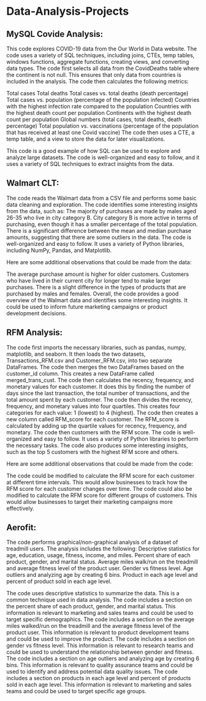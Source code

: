 # Data-Analysis-Projects
## MySQL Covide Analysis:

This code explores COVID-19 data from the Our World in Data website.
The code uses a variety of SQL techniques, including joins, CTEs, temp tables, windows functions, aggregate functions, creating views, and converting data types.
The code first selects all data from the CovidDeaths table where the continent is not null. This ensures that only data from countries is included in the analysis. The code then calculates the following metrics:

Total cases
Total deaths
Total cases vs. total deaths (death percentage)
Total cases vs. population (percentage of the population infected)
Countries with the highest infection rate compared to the population
Countries with the highest death count per population
Continents with the highest death count per population
Global numbers (total cases, total deaths, death percentage)
Total population vs. vaccinations (percentage of the population that has received at least one Covid vaccine)
The code then uses a CTE, a temp table, and a view to store the data for later visualizations.

This code is a good example of how SQL can be used to explore and analyze large datasets. The code is well-organized and easy to follow, and it uses a variety of SQL techniques to extract insights from the data.

## Walmart CLT:
The code reads the Walmart data from a CSV file and performs some basic data cleaning and exploration.
The code identifies some interesting insights from the data, such as:
The majority of purchases are made by males aged 26-35 who live in city category B.
City category B is more active in terms of purchasing, even though it has a smaller percentage of the total population.
There is a significant difference between the mean and median purchase amounts, suggesting that there are some outliers in the data.
The code is well-organized and easy to follow. It uses a variety of Python libraries, including NumPy, Pandas, and Matplotlib.

Here are some additional observations that could be made from the data:

The average purchase amount is higher for older customers.
Customers who have lived in their current city for longer tend to make larger purchases.
There is a slight difference in the types of products that are purchased by males and females.
Overall, the code provides a good overview of the Walmart data and identifies some interesting insights. It could be used to inform future marketing campaigns or product development decisions.

## RFM Analysis:
The code first imports the necessary libraries, such as pandas, numpy, matplotlib, and seaborn. It then loads the two datasets, Transactions_RFM.csv and Customer_RFM.csv, into two separate DataFrames.
The code then merges the two DataFrames based on the customer_id column. This creates a new DataFrame called merged_trans_cust.
The code then calculates the recency, frequency, and monetary values for each customer. It does this by finding the number of days since the last transaction, the total number of transactions, and the total amount spent by each customer.
The code then divides the recency, frequency, and monetary values into four quartiles. This creates four categories for each value: 1 (lowest) to 4 (highest).
The code then creates a new column called RFM_score for each customer. The RFM_score is calculated by adding up the quartile values for recency, frequency, and monetary.
The code then customers with the RFM score.
The code is well-organized and easy to follow. It uses a variety of Python libraries to perform the necessary tasks. The code also produces some interesting insights, such as the top 5 customers with the highest RFM score and others.

Here are some additional observations that could be made from the code:

The code could be modified to calculate the RFM score for each customer at different time intervals. This would allow businesses to track how the RFM score for each customer changes over time.
The code could also be modified to calculate the RFM score for different groups of customers. This would allow businesses to target their marketing campaigns more effectively.

## Aerofit:
The code performs graphical/non-graphical analysis of a dataset of treadmill users. 
The analysis includes the following:
Descriptive statistics for age, education, usage, fitness, income, and miles.
Percent share of each product, gender, and marital status.
Average miles walk/run on the treadmill and average fitness level of the product user.
Gender vs fitness level.
Age outliers and analyzing age by creating 6 bins.
Product in each age level and percent of product sold in each age level.

The code uses descriptive statistics to summarize the data. This is a common technique used in data analysis.
The code includes a section on the percent share of each product, gender, and marital status. This information is relevant to marketing and sales teams and could be used to target specific demographics.
The code includes a section on the average miles walked/run on the treadmill and the average fitness level of the product user. This information is relevant to product development teams and could be used to improve the product.
The code includes a section on gender vs fitness level. This information is relevant to research teams and could be used to understand the relationship between gender and fitness.
The code includes a section on age outliers and analyzing age by creating 6 bins. This information is relevant to quality assurance teams and could be used to identify and address potential data quality issues.
The code includes a section on products in each age level and percent of products sold in each age level. This information is relevant to marketing and sales teams and could be used to target specific age groups.

